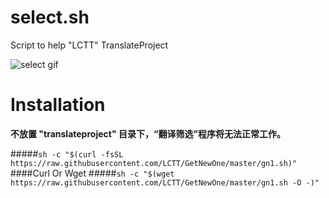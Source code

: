 # select.sh

Script to help "LCTT" TranslateProject

![select gif](https://raw.githubusercontent.com/erlinux/TranslateProjectTools/master/Github.gif)

# Installation

**不放置 "translateproject" 目录下，“翻译筛选”程序将无法正常工作。**

#####`sh -c "$(curl -fsSL https://raw.githubusercontent.com/LCTT/GetNewOne/master/gn1.sh)"`
####Curl Or Wget
#####`sh -c "$(wget https://raw.githubusercontent.com/LCTT/GetNewOne/master/gn1.sh -O -)"`   
